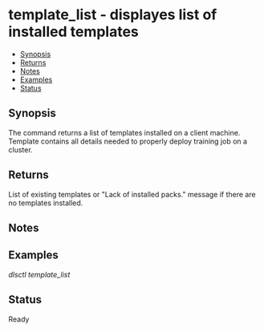 # template_list - displayes list of installed templates

- [Synopsis](#synopsis)  
- [Returns](#returns)
- [Notes](#notes)  
- [Examples](#examples)  
- [Status](#status)

## Synopsis

The command returns a list of templates installed on a client machine. Template contains all details needed 
to properly deploy training job on a cluster.

## Returns

List of existing templates or "Lack of installed packs." message if there are no templates installed.

## Notes


## Examples

_dlsctl template_list_

## Status

Ready
